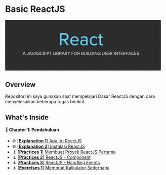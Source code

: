 # Basic ReactJS 
![Header](./docs/assets/reactjs-banner.png)

## Overview
Repositori ini saya gunakan saat mempelajari Dasar ReactJS dengan cara menyelesaikan beberapa tugas berikut.

## What's Inside
#### :open_book: Chapter 1: Pendahuluan
- :globe_with_meridians: [[**Explanation 1**] Apa itu ReactJS](./docs/explanation/c01/e01/explanation.md)
- :globe_with_meridians: [[**Explanation 2**] Instalasi ReactJS](./docs/explanation/c01/e02/explanation.md)
- :anchor: [[**Practices 1**] Membuat Proyek ReactJS Pertama](https://github.com/anggialberto/basic-reactjs/tree/first-project-reactjs)
- :anchor: [[**Practices 2**] ReactJS - Component](https://github.com/anggialberto/basic-reactjs/tree/reactjs-component)
- :anchor: [[**Practices 3**] ReactJS - Handling Events](https://github.com/anggialberto/basic-reactjs/tree/reactjs-handlingevents)
- :anchor: [[**Exercises 1**] Membuat Kalkulator Sederhana](https://github.com/anggialberto/basic-reactjs/tree/simple-calc)
